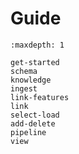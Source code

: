 # Guide

```{toctree}
:maxdepth: 1

get-started
schema
knowledge
ingest
link-features
link
select-load
add-delete
pipeline
view
```
